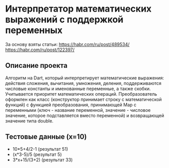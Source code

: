 # Интерпретатор математических выражений с поддержкой переменных

За основу взяты статьи:
<https://habr.com/ru/post/489534/>
<https://habr.com/ru/post/122397/>

## Описание проекта

Алгоритм на Dart, который интерпретирует математические выражения: действия сложения, вычитания, умножения, деления, поддерживаются числовые константы и именованные переменные, а также скобки. Учитывается приоритет математических операций. Преобразователь оформлен как класс (конструктор принимает строку с математической функций) с функцией преобразования, принимающей Map с переменными (ключ - название переменной, значение - числовое значение, которое подставляется вместо переменной) и возвращающей значение типа double.

## Тестовые данные (x=10)

- 10*5+4/2-1 (результат 51)
- (x*3-5)/5 (результат 5)
- 3*x+15/(3+2) (результат 33)
